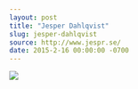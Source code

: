 ```yaml
---
layout: post
title: "Jesper Dahlqvist"
slug: jesper-dahlqvist
source: http://www.jespr.se/
date: 2015-2-16 00:00:00 -0700
---
```


<img src="{{ site.url }}/assets/img/screenshots/jesper-dahlqvist.jpg">

